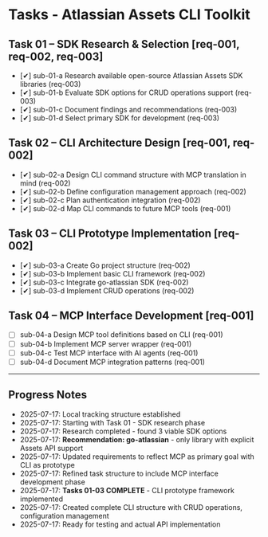 # Tasks - Atlassian Assets CLI Toolkit

## Task 01 – SDK Research & Selection [req-001, req-002, req-003]
- [✔] sub-01-a Research available open-source Atlassian Assets SDK libraries (req-003)
- [✔] sub-01-b Evaluate SDK options for CRUD operations support (req-003)
- [✔] sub-01-c Document findings and recommendations (req-003)
- [✔] sub-01-d Select primary SDK for development (req-003)

## Task 02 – CLI Architecture Design [req-001, req-002]
- [✔] sub-02-a Design CLI command structure with MCP translation in mind (req-002)
- [✔] sub-02-b Define configuration management approach (req-002)
- [✔] sub-02-c Plan authentication integration (req-002)
- [✔] sub-02-d Map CLI commands to future MCP tools (req-001)

## Task 03 – CLI Prototype Implementation [req-002]
- [✔] sub-03-a Create Go project structure (req-002)
- [✔] sub-03-b Implement basic CLI framework (req-002)
- [✔] sub-03-c Integrate go-atlassian SDK (req-002)
- [✔] sub-03-d Implement CRUD operations (req-002)

## Task 04 – MCP Interface Development [req-001]
- [ ] sub-04-a Design MCP tool definitions based on CLI (req-001)
- [ ] sub-04-b Implement MCP server wrapper (req-001)
- [ ] sub-04-c Test MCP interface with AI agents (req-001)
- [ ] sub-04-d Document MCP integration patterns (req-001)

---

## Progress Notes
- 2025-07-17: Local tracking structure established
- 2025-07-17: Starting with Task 01 - SDK research phase
- 2025-07-17: Research completed - found 3 viable SDK options
- 2025-07-17: **Recommendation: go-atlassian** - only library with explicit Assets API support
- 2025-07-17: Updated requirements to reflect MCP as primary goal with CLI as prototype
- 2025-07-17: Refined task structure to include MCP interface development phase
- 2025-07-17: **Tasks 01-03 COMPLETE** - CLI prototype framework implemented
- 2025-07-17: Created complete CLI structure with CRUD operations, configuration management
- 2025-07-17: Ready for testing and actual API implementation